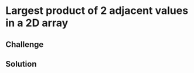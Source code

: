 # Largest product of 2 adjacent values in a 2D array
<!-- Short summary or background information -->

## Challenge
<!-- Description of the challenge -->

## Solution
<!-- Embedded whiteboard image -->

